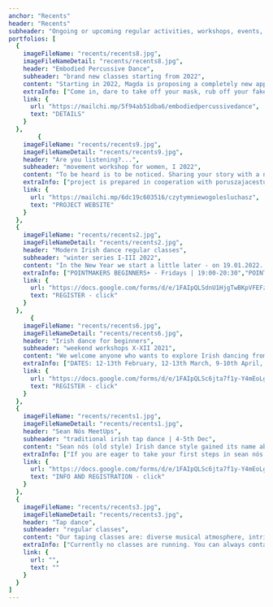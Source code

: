 ```yaml
---
anchor: "Recents"
header: "Recents"
subheader: "Ongoing or upcoming regular activities, workshops, events, projects."
portfolios: [
  {
    imageFileName: "recents/recents8.jpg",
    imageFileNameDetail: "recents/recents8.jpg",
    header: "Embodied Percussive Dance",
    subheader: "brand new classes starting from 2022",
    content: "Starting in 2022, Magda is proposing a completely new approach to tap dancing, which she has named Embodied Percussive Dance. The class will be a combination of various techniques of mindful body work and percussive dance, not limited to a particular style or technique. The aim of the class is to search for the dance technique that best suits us and to support courage of self-expression.",
    extraInfo: ["Come in, dare to take off your mask, rub off your fake layers, enjoy your authenticity and tell what you need to tell at this very moment.", "Dates will be announced soon, but we encourage you to take a look at the class descriptions."],
    link: {
      url: "https://mailchi.mp/5f94ab51dba6/embodiedpercussivedance",
      text: "DETAILS"
    }
  }, 
        {
    imageFileName: "recents/recents9.jpg",
    imageFileNameDetail: "recents/recents9.jpg",
    header: "Are you listening?...",
    subheader: "movement workshop for women, I 2022",
    content: "To be heard is to be noticed. Sharing your story with a non-judgmental, accepting and compassionate person can be a truly therapeutic, soul-healing experience. Too many of us remain silent. Because of fear, stress, lack of awareness, helplessness, awareness of being judged or simply because of lack of people who are ready to listen to us. With our project we want to stimulate, especially among women, the readiness both to listen carefully and to use their own voice.",
    extraInfo: ["project is prepared in cooperation with poruszajacestudio.pl", "weekend workshop for women focused on improving the art of listening and creating space to be heard","conscious bodywork through which we want to initiate processes of expression of deeply hidden emotions, so far unspoken words, unspoken thoughts, stories swept under rug in fear of being judged, stigmatized, revealing one's sensitivity","mindful practise", "free od charge", "registration via form"],
    link: {
      url: "https://mailchi.mp/6dc19c603516/czytymniewogolesluchasz",
      text: "PROJECT WEBSITE"
    }
  }, 
  {
    imageFileName: "recents/recents2.jpg",
    imageFileNameDetail: "recents/recents2.jpg",
    header: "Modern Irish dance regular classes",
    subheader: "winter series I-III 2022",
    content: "In the New Year we start a little later - on 19.01.2022. In February there may be a mini-adjustment of hours, but we will keep you informed and first ask in class. In January the groups are as follows:",
    extraInfo: ["POINTMAKERS BEGINNERS+ - Fridays | 19:00-20:30","POINTMAKERS INTERMEDIATE - Thursdays | 20:30-22:00", "TREBLEMAKERS BEGINNERS+ - Wednesdays | 17:30-19:00", "TREBLEMAKERS INTERMEDIATE - Fridays | 17:30-19:00", "NOTE: The intermediate step group has been put in question due to the rather sparse attendance at the end of last series. If we don't get 6 regular people together in January then there are 3 options. Either it will go into hibernation, or the meetings will be informal and with a room drop, or you are welcome to join the beginner + group, which is making very fast progress.", "Organizational details can be found in the registration form below."],
    link: {
      url: "https://docs.google.com/forms/d/e/1FAIpQLSdnU1HjgTwBKpVFEFz2VONRVogsRjBbWVV0TMoeYt6sqHAi6A/viewform",
      text: "REGISTER - click"
    }
  },
      {
    imageFileName: "recents/recents6.jpg",
    imageFileNameDetail: "recents/recents6.jpg",
    header: "Irish dance for beginners",
    subheader: "weekend workshops X-XII 2021",
    content: "We welcome anyone who wants to explore Irish dancing from scratch or has a tiny bit of experience with Irish dancing! We will be learning a new set of steps at each class, so you can select classes without worrying that you won't know what it's all about. We will be recaping regularly to the basic elements and gradually giving you new challenges. We are already looking forward to dance with you!",
    extraInfo: ["DATES: 12-13th February, 12-13th March, 9-10th April, 7-8th May", "GROUPS: 11:00-12:30 - soft shoes, 12:30-14:00 - heavy shoes ","WHERE: Retro Dance Studio, Wielka 19 (near Old Market)", "INVESTMENT: 35 zł - drop-in 1,5 h, 210 zł - 6 classes pass, 350 zł - 14 classes pass", "REGISTRATION only via form below"],
    link: {
      url: "https://docs.google.com/forms/d/e/1FAIpQLSc6jta7f1y-Y4mEoLgUy9RCF6j8q_2VYJ9OOgtAIYsXnLHqzQ/viewform",
      text: "REGISTER - click"
    }
  },
  {
    imageFileName: "recents/recents1.jpg",
    imageFileNameDetail: "recents/recents1.jpg",
    header: "Sean Nós MeetUps",
    subheader: "traditional irish tap dance | 4-5th Dec",
    content: "Sean nós (old style) Irish dance style gained its name about 20 years ago, coming from rural areas of Ireland, where the tradition of dance and music was a natural need and way of social entertainment. Recently it has become more and more popular, probably because of its spontaneity and freedom of expression. Leg movements are small and less spacious, close to the floor and the body is relaxed from the waist up. Since it is an improvised form, each dancer presents his own unique style. The dancers Sean nós stay in close contact with the musicians and everyone reacts to what is happening here and now. The desire to combine the energy of dancers and musicians whose passions are the Irish climate and the desire to seek dialogue between them inevitably pushes us to try to work out a regular space for this :)",
    extraInfo: ["If you are eager to take your first steps in sean nós style, please email us. We have an online course for beginners that will give you an insight into the technique.", "Upcoming dates: 4-5th December 2021, sign up through the form below."],
    link: {
      url: "https://docs.google.com/forms/d/e/1FAIpQLSc6jta7f1y-Y4mEoLgUy9RCF6j8q_2VYJ9OOgtAIYsXnLHqzQ/viewform",
      text: "INFO AND REGISTRATION - click"
    }
  },
  {
    imageFileName: "recents/recents3.jpg",
    imageFileNameDetail: "recents/recents3.jpg",
    header: "Tap dance",
    subheader: "regular classes",
    content: "Our taping classes are: diverse musical atmosphere, intriguing steps, encouragement to creativity and improvisation and friendly community. During regular classes we focus on dance and improvisation techniques.",
    extraInfo: ["Currently no classes are running. You can always contact us and book a private class."],
    link: {
      url: "",
      text: ""
    }
  }
]
---
```

